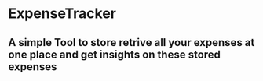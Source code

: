 # ExpenseTracker

## A simple Tool to store retrive all your expenses at one place and get insights on these stored expenses
